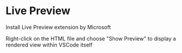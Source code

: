 # Live Preview

Install Live Preview extension by Microsoft

Right-click on the HTML file and choose "Show Preview" to display a rendered view within VSCode itself

